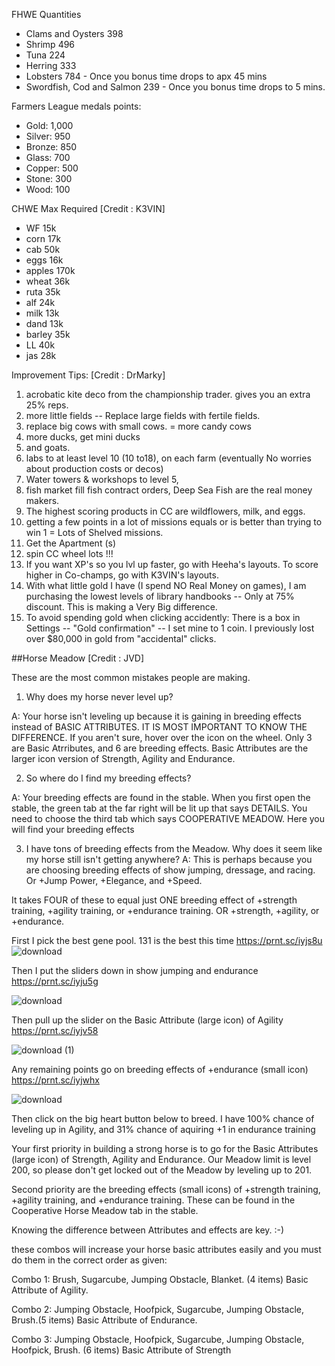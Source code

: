  FHWE Quantities
 
 - Clams and Oysters 398
 - Shrimp 496
 - Tuna 224
 - Herring 333
 - Lobsters 784 - Once you bonus time drops to apx 45 mins
 - Swordfish, Cod and Salmon 239 - Once you bonus time drops to 5 mins.


 Farmers League medals  points:

  - Gold: 1,000
  - Silver: 950
  - Bronze: 850
  - Glass: 700
  - Copper: 500
  - Stone: 300
  - Wood: 100

CHWE Max Required [Credit : K3VIN]

 - WF 15k
 - corn 17k
 - cab 50k
 - eggs 16k
 - apples 170k
 - wheat 36k
 - ruta 35k
 - alf 24k
 - milk 13k
 - dand 13k
 - barley 35k
 - LL 40k
 - jas 28k

Improvement Tips: [Credit : DrMarky]

1.	acrobatic kite deco from the championship trader. gives you an extra 25% reps.
2.	more little fields -- Replace large fields with fertile fields. 
3.	replace big cows with small cows. = more candy cows 
4.	more ducks, get mini ducks 
5.	and goats. 
6.	labs to at least level 10 (10 to18), on each farm (eventually No worries about production costs or decos)
7.	Water towers & workshops to level 5,
8.	fish market fill fish contract orders,  Deep Sea Fish are the real money makers. 
9.	The highest scoring products in CC are wildflowers, milk, and eggs.   
10.	getting a few points in a lot of missions equals or is better than trying to win 1  =  Lots of Shelved missions.
11.	Get the Apartment (s)
12.	spin CC wheel lots !!!  
13.	If you want XP's so you lvl up faster, go with Heeha's layouts.  To score higher in Co-champs, go with K3VIN's layouts.  
14.	With what little gold I have (I spend NO Real Money on games), I am purchasing the lowest levels of library handbooks -- Only at 75% discount.  This is  making a Very Big difference.  
15.	To avoid  spending gold when clicking accidently:  There is a box in Settings -- "Gold confirmation" -- I set mine to 1 coin.  I previously lost over $80,000 in gold from "accidental" clicks.  


##Horse Meadow [Credit : JVD]

These are the most common mistakes people are making.


1)  Why does my horse never level up?

A:  Your horse isn't leveling up because it is gaining in breeding effects instead of BASIC ATTRIBUTES.  IT IS MOST IMPORTANT TO KNOW THE DIFFERENCE.  If you aren't sure, hover over the icon on the wheel.  Only 3 are Basic Atrributes, and 6 are breeding effects. Basic Attributes are the larger icon version of Strength, Agility and Endurance.

2) So where do I find my breeding effects?

A: Your breeding effects are found in the stable.  When you first open the stable, the green tab at the far right will be lit up that says DETAILS.  You need to choose the third tab which says COOPERATIVE MEADOW.  Here you will find your breeding effects

3) I have tons of breeding effects from the Meadow.  Why does it seem like my horse still isn't getting anywhere?
A: This is perhaps because you are choosing breeding effects of show jumping, dressage, and racing.  Or +Jump Power, +Elegance, and +Speed.  

It takes FOUR of these to equal just ONE breeding effect of +strength training, +agility training, or +endurance training.  OR +strength, +agility, or +endurance.

First I pick the best gene pool.  131 is the best this time   https://prnt.sc/iyjs8u
![download](https://user-images.githubusercontent.com/54517988/69015205-a511f680-0946-11ea-92ec-77f8775c4375.png)



Then I put the sliders down in show jumping and endurance  https://prnt.sc/iyju5g

![download](https://user-images.githubusercontent.com/54517988/69015220-d7bbef00-0946-11ea-9b2d-b8e7d6ed03fd.png)

Then pull up the slider on the Basic Attribute (large icon) of Agility https://prnt.sc/iyjv58 

![download (1)](https://user-images.githubusercontent.com/54517988/69015262-27021f80-0947-11ea-87af-401eca8bb5ad.png)

Any remaining points go on breeding effects of +endurance (small icon) https://prnt.sc/iyjwhx

![download](https://user-images.githubusercontent.com/54517988/69015312-8e1fd400-0947-11ea-9ad6-37fc686693ea.png)


Then click on the big heart button below to breed.  I have 100% chance of leveling up in Agility, and 31% chance of aquiring +1 in endurance training

Your first priority in building a strong horse is to go for the Basic Attributes (large icon) of Strength, Agility and Endurance.  Our Meadow limit is level 200, so please don't get locked out of the Meadow by leveling up to 201.

Second priority are the breeding effects (small icons) of +strength training, +agility training, and +endurance training.  These can be found in the Cooperative Horse Meadow tab in the stable.

Knowing the difference between Attributes and effects are key.  :-)

these combos will increase your horse basic attributes easily and you must do them in the correct order as given:

Combo 1: Brush, Sugarcube, Jumping Obstacle, Blanket. (4 items) Basic Attribute of Agility.

Combo 2: Jumping Obstacle, Hoofpick, Sugarcube, Jumping Obstacle, Brush.(5 items) Basic Attribute of Endurance.

Combo 3: Jumping Obstacle, Hoofpick, Sugarcube, Jumping Obstacle, Hoofpick, Brush. (6 items)  Basic Attribute of Strength
